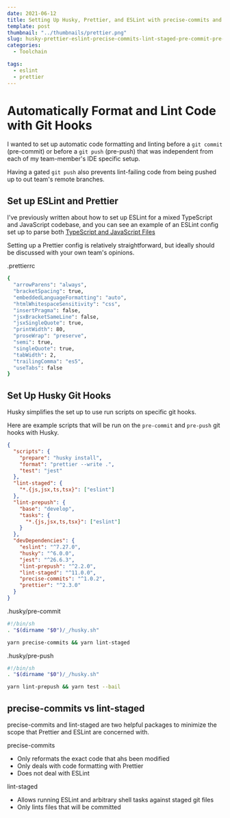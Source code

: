 ```yaml
---
date: 2021-06-12
title: Setting Up Husky, Prettier, and ESLint with precise-commits and lint-staged
template: post
thumbnail: "../thumbnails/prettier.png"
slug: husky-prettier-eslint-precise-commits-lint-staged-pre-commit-pre-push
categories:
  - Toolchain

tags:
  - eslint
  - prettier
---
```


# Automatically Format and Lint Code with Git Hooks

I wanted to set up automatic code formatting and linting before a `git commit` (pre-commit) or before a `git push` (pre-push) that was independent from each of my team-member's IDE specific setup.

Having a gated `git push` also prevents lint-failing code from being pushed up to out team's remote branches.

## Set up ESLint and Prettier

I've previously written about how to set up ESLint for a mixed TypeScript and JavaScript codebase, and you can see an example of an ESLint config set up to parse both [TypeScript and JavaScript Files](https://duncanleung.com/eslint-mixed-javascript-typescript-files-codebase/)

Setting up a Prettier config is relatively straightforward, but ideally should be discussed with your own team's opinions.

<div class="filename">.prettierrc</div>

```bash
{
  "arrowParens": "always",
  "bracketSpacing": true,
  "embeddedLanguageFormatting": "auto",
  "htmlWhitespaceSensitivity": "css",
  "insertPragma": false,
  "jsxBracketSameLine": false,
  "jsxSingleQuote": true,
  "printWidth": 80,
  "proseWrap": "preserve",
  "semi": true,
  "singleQuote": true,
  "tabWidth": 2,
  "trailingComma": "es5",
  "useTabs": false
}
```

## Set Up Husky Git Hooks

Husky simplifies the set up to use run scripts on specific git hooks.

Here are example scripts that will be run on the `pre-commit` and `pre-push` git hooks with Husky.

```json
{
  "scripts": {
    "prepare": "husky install",
    "format": "prettier --write .",
    "test": "jest"
  },
  "lint-staged": {
    "*.{js,jsx,ts,tsx}": ["eslint"]
  },
  "lint-prepush": {
    "base": "develop",
    "tasks": {
      "*.{js,jsx,ts,tsx}": ["eslint"]
    }
  },
  "devDependencies": {
    "eslint": "^7.27.0",
    "husky": "^6.0.0",
    "jest": "^26.6.3",
    "lint-prepush": "^2.2.0",
    "lint-staged": "^11.0.0",
    "precise-commits": "^1.0.2",
    "prettier": "^2.3.0"
  }
}
```

<div class="filename">.husky/pre-commit</div>

```bash
#!/bin/sh
. "$(dirname "$0")/_/husky.sh"

yarn precise-commits && yarn lint-staged
```

<div class="filename">.husky/pre-push</div>

```bash
#!/bin/sh
. "$(dirname "$0")/_/husky.sh"

yarn lint-prepush && yarn test --bail
```

## precise-commits vs lint-staged

precise-commits and lint-staged are two helpful packages to minimize the scope that Prettier and ESLint are concerned with.

precise-commits

- Only reformats the exact code that ahs been modified
- Only deals with code formatting with Prettier
- Does not deal with ESLint

lint-staged

- Allows running ESLint and arbitrary shell tasks against staged git files
- Only lints files that will be committed
